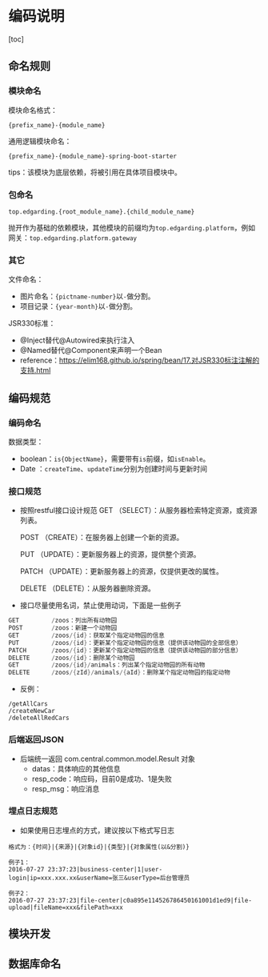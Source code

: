 # 编码说明

[toc]

## 命名规则

### 模块命名

模块命名格式：

```
{prefix_name}-{module_name}
```

通用逻辑模块命名：

```
{prefix_name}-{module_name}-spring-boot-starter
```

tips：该模块为底层依赖，将被引用在具体项目模块中。

### 包命名

```
top.edgarding.{root_module_name}.{child_module_name}
```

抛开作为基础的依赖模块，其他模块的前缀均为`top.edgarding.platform`，例如网关：`top.edgarding.platform.gateway`

### 其它

文件命名：

- 图片命名：`{pictname-number}`以`-`做分割。
- 项目记录：`{year-month}`以`-`做分割。



JSR330标准：

- @Inject替代@Autowired来执行注入
- @Named替代@Component来声明一个Bean
- reference：https://elim168.github.io/spring/bean/17.对JSR330标注注解的支持.html

## 编码规范

### 编码命名

数据类型：

- boolean：`is{ObjectName}`，需要带有`is`前缀，如`isEnable`。
- Date ：`createTime`、`updateTime`分别为创建时间与更新时间

### 接口规范

* 按照restful接口设计规范
  GET （SELECT）：从服务器检索特定资源，或资源列表。

  POST （CREATE）：在服务器上创建一个新的资源。

  PUT （UPDATE）：更新服务器上的资源，提供整个资源。

  PATCH （UPDATE）：更新服务器上的资源，仅提供更改的属性。

  DELETE （DELETE）：从服务器删除资源。

* 接口尽量使用名词，禁止使用动词，下面是一些例子

```java
GET         /zoos：列出所有动物园
POST        /zoos：新建一个动物园
GET         /zoos/{id}：获取某个指定动物园的信息
PUT         /zoos/{id}：更新某个指定动物园的信息（提供该动物园的全部信息）
PATCH       /zoos/{id}：更新某个指定动物园的信息（提供该动物园的部分信息）
DELETE      /zoos/{id}：删除某个动物园
GET         /zoos/{id}/animals：列出某个指定动物园的所有动物
DELETE      /zoos/{zId}/animals/{aId}：删除某个指定动物园的指定动物
```

* 反例：

```
/getAllCars
/createNewCar
/deleteAllRedCars
```

### 后端返回JSON

* 后端统一返回 com.central.common.model.Result 对象
  * datas：具体响应的其他信息
  * resp_code：响应码，目前0是成功、1是失败
  * resp_msg：响应消息

### 埋点日志规范

* 如果使用日志埋点的方式，建议按以下格式写日志

```
格式为：{时间}|{来源}|{对象id}|{类型}|{对象属性(以&分割)}

例子1：
2016-07-27 23:37:23|business-center|1|user-login|ip=xxx.xxx.xx&userName=张三&userType=后台管理员

例子2：
2016-07-27 23:37:23|file-center|c0a895e114526786450161001d1ed9|file-upload|fileName=xxx&filePath=xxx
```

## 模块开发



## 数据库命名

